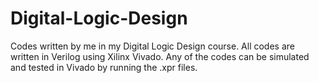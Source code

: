 # Digital-Logic-Design
Codes written by me in my Digital Logic Design course.
All codes are written in Verilog using Xilinx Vivado. Any of the codes can be simulated and tested in Vivado by running the .xpr files.
